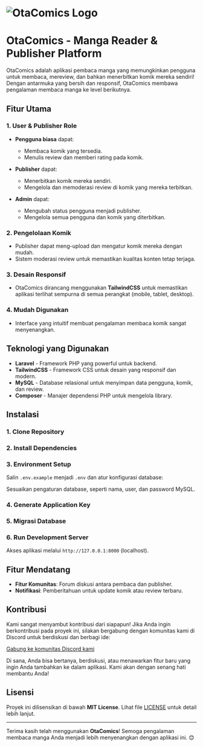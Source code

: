 # ![OtaComics Logo](data:image/svg+xml;base64,PHN2ZyB4bWxucz0iaHR0cDovL3d3dy53My5vcmc...7Zy5jXzBGRkdwITFBIEkxR5IHxNKcC0Ynxg==)  
# **OtaComics** - Manga Reader & Publisher Platform

OtaComics adalah aplikasi pembaca manga yang memungkinkan pengguna untuk membaca, mereview, dan bahkan menerbitkan komik mereka sendiri! Dengan antarmuka yang bersih dan responsif, OtaComics membawa pengalaman membaca manga ke level berikutnya.

## Fitur Utama

### 1. **User & Publisher Role**
   - **Pengguna biasa** dapat:
     - Membaca komik yang tersedia.
     - Menulis review dan memberi rating pada komik.
   
   - **Publisher** dapat:
     - Menerbitkan komik mereka sendiri.
     - Mengelola dan memoderasi review di komik yang mereka terbitkan.
   
   - **Admin** dapat:
     - Mengubah status pengguna menjadi publisher.
     - Mengelola semua pengguna dan komik yang diterbitkan.

### 2. **Pengelolaan Komik**
   - Publisher dapat meng-upload dan mengatur komik mereka dengan mudah.
   - Sistem moderasi review untuk memastikan kualitas konten tetap terjaga.

### 3. **Desain Responsif**
   - OtaComics dirancang menggunakan **TailwindCSS** untuk memastikan aplikasi terlihat sempurna di semua perangkat (mobile, tablet, desktop).
   
### 4. **Mudah Digunakan**
   - Interface yang intuitif membuat pengalaman membaca komik sangat menyenangkan.
   
## Teknologi yang Digunakan

- **Laravel** - Framework PHP yang powerful untuk backend.
- **TailwindCSS** - Framework CSS untuk desain yang responsif dan modern.
- **MySQL** - Database relasional untuk menyimpan data pengguna, komik, dan review.
- **Composer** - Manajer dependensi PHP untuk mengelola library.

## Instalasi

### 1. **Clone Repository**

### 2. **Install Dependencies**

### 3. **Environment Setup**
Salin `.env.example` menjadi `.env` dan atur konfigurasi database:

Sesuaikan pengaturan database, seperti nama, user, dan password MySQL.

### 4. **Generate Application Key**

### 5. **Migrasi Database**

### 6. **Run Development Server**

Akses aplikasi melalui `http://127.0.0.1:8000` (localhost).

## Fitur Mendatang
- **Fitur Komunitas**: Forum diskusi antara pembaca dan publisher.
- **Notifikasi**: Pemberitahuan untuk update komik atau review terbaru.


## Kontribusi

Kami sangat menyambut kontribusi dari siapapun! Jika Anda ingin berkontribusi pada proyek ini, silakan bergabung dengan komunitas kami di Discord untuk berdiskusi dan berbagi ide:

[Gabung ke komunitas Discord kami](https://discord.gg/6d5uENqhvq)

Di sana, Anda bisa bertanya, berdiskusi, atau menawarkan fitur baru yang ingin Anda tambahkan ke dalam aplikasi. Kami akan dengan senang hati membantu Anda!



## Lisensi
Proyek ini dilisensikan di bawah **MIT License**. Lihat file [LICENSE](LICENSE) untuk detail lebih lanjut.

---

Terima kasih telah menggunakan **OtaComics**! Semoga pengalaman membaca manga Anda menjadi lebih menyenangkan dengan aplikasi ini. 😊
